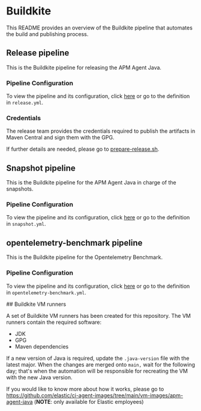 # Buildkite

This README provides an overview of the Buildkite pipeline that automates the build and publishing process.

## Release pipeline

This is the Buildkite pipeline for releasing the APM Agent Java.

### Pipeline Configuration

To view the pipeline and its configuration, click [here](https://buildkite.com/elastic/apm-agent-java-release) or
go to the definition in `release.yml`.

### Credentials

The release team provides the credentials required to publish the artifacts in Maven Central and sign them
with the GPG.

If further details are needed, please go to [prepare-release.sh](hooks/prepare-release.sh).

## Snapshot pipeline

This is the Buildkite pipeline for the APM Agent Java in charge of the snapshots.

### Pipeline Configuration

To view the pipeline and its configuration, click [here](https://buildkite.com/elastic/apm-agent-java-snapshot) or
go to the definition in `snapshot.yml`.

## opentelemetry-benchmark pipeline

This is the Buildkite pipeline for the Opentelemetry Benchmark.

### Pipeline Configuration

To view the pipeline and its configuration, click [here](https://buildkite.com/elastic/apm-agent-java-opentelemetry-benchmark) or
go to the definition in `opentelemetry-benchmark.yml`.

## Buildkite VM runners

A set of Buildkite VM runners has been created for this repository. The VM runners contain
the required software:
* JDK
* GPG
* Maven dependencies

If a new version of Java is required, update the `.java-version` file with the latest major. When the changes are merged onto `main,` wait for the following day; that's when the automation will be responsible for recreating the VM with the new Java version.

If you would like to know more about how it works, please go to https://github.com/elastic/ci-agent-images/tree/main/vm-images/apm-agent-java (**NOTE**: only available for Elastic employees)
